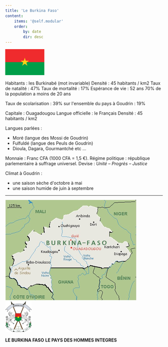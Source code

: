 ```yaml
---
title: 'Le Burkina Faso'
content:
    items: '@self.modular'
    order:
        by: date
        dir: desc
---
```


![](drapeauBurkinaFaso.png)

Habitants : les Burkinabé (mot invariable)
Densité : 45 habitants / km2
Taux de natalité : 47%
Taux de mortalité : 17%
Espérance de vie : 52 ans
70% de la population a moins de 20 ans

Taux de scolarisation : 39% sur l'ensemble du pays
à Goudrin   : 19%

Capitale : Ouagadougou
Langue officielle : le Français
Densité : 45 habitants / km2

Langues parlées : 

* Moré (langue des Mossi de Goudrin)
* Fulfuldé (langue des Peuls de Goudrin)
* Dioula, Dagara, Gourmantché etc ...

Monnaie : Franc CFA (1000 CFA = 1,5 €).
Régime politique : république parlementaire à suffrage universel.
Devise : *Unité – Progrès – Justice*

Climat à Goudrin :
* une saison sèche d'octobre à mai
* une saison humide de juin à septembre

---
![](carteBurkinaFaso.jpg)
![](blasonBurkinaFaso.png)

**LE BURKINA FASO**
**LE PAYS DES HOMMES INTEGRES**

